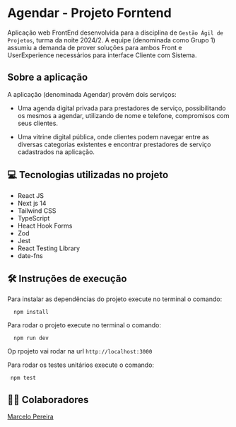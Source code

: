 # Agendar - Projeto Forntend

Aplicação web FrontEnd desenvolvida para a disciplina de `Gestão Ágil de Projetos`, turma da noite 2024/2. A equipe (denominada como Grupo 1) assumiu a demanda de prover soluções para ambos Front e UserExperience necessários para interface Cliente com Sistema.

## Sobre a aplicação

A aplicação (denominada Agendar) provém dois serviços:

- Uma agenda digital privada para prestadores de serviço, possibilitando os mesmos a agendar, utilizando de nome e telefone, compromisos com seus clientes.

- Uma vitrine digital pública, onde clientes podem navegar entre as diversas categorias existentes e encontrar prestadores de serviço cadastrados na aplicação.

## 💻 Tecnologias utilizadas no projeto

- React JS
- Next js 14
- Tailwind CSS
- TypeScript
- Heact Hook Forms
- Zod
- Jest
- React Testing Library
- date-fns

## 🛠️ Instruções de execução

Para instalar as dependências do projeto execute no terminal o comando:

```
  npm install
```

Para rodar o projeto execute no terminal o comando:

```
  npm run dev
```

Op rpojeto vai rodar na url `http://localhost:3000` 

Para rodar os testes unitários execute o comando:

```
 npm test
```

## 👨‍💻 Colaboradores

[Marcelo Pereira](https://www.linkedin.com/in/marcelopoars/)
